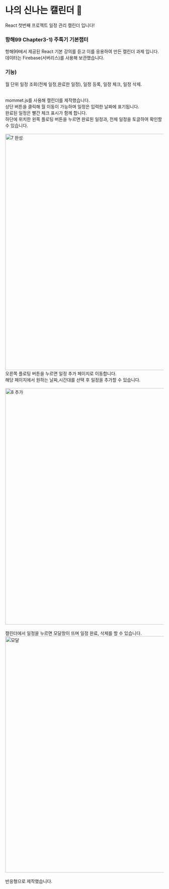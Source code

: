 # 나의 신나는 캘린더 📅
React 첫번째 프로젝트 일정 관리 캘린더 입니다!

### 항해99 Chapter3-1) 주특기 기본챕터
항해99에서 제공된 React 기본 강의를 듣고 이를 응용하여 만든
캘린더 과제 입니다. 
<br/>
데이터는 Firebase(서버리스)를 사용해 보관했습니다.

### 기능)
월 단위 일정 조회(전체 일정,완료한 일정), 일정 등록, 일정 체크, 일정 삭제.

<br/>
mommet.js를 사용해 캘린더를 제작했습니다.<br/>
상단 버튼을 클릭해 월 이동이 가능하며 일정은 입력한 날짜에 표기됩니다.<br/>
완료된 일정은 빨간 체크 표시가 함께 합니다.<br/>
하단에 위치한 왼쪽 플로팅 버튼을 누르면 완료된 일정과, 전체 일정을 토글하여 확인할 수 있습니다. 
<br/><br/>
<img width="750" alt="7  완성" src="https://user-images.githubusercontent.com/79818311/114307678-b7806780-9b1b-11eb-91ea-7d2b1082e428.png">
<br/>
오른쪽 플로팅 버튼을 누르면 일정 추가 페이지로 이동합니다.
<br/>
해당 페이지에서 원하는 날짜,시간대를 선택 후 일정을 추가할 수 있습니다.<br/><br/>
<img width="750" alt="8 추가" src="https://user-images.githubusercontent.com/79818311/114307824-3d041780-9b1c-11eb-9bf4-b3b25518b0d3.png">
<br/><br/>
캘린더에서 일정을 누르면 모달창이 뜨며 일정 완료, 삭제를 할 수 있습니다.
<img width="750" alt="모달" src="https://user-images.githubusercontent.com/79818311/114307851-6d4bb600-9b1c-11eb-9de7-4fea004f432b.png">
<br/>
<br/>
반응형으로 제작했습니다.





